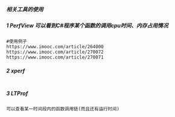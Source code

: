 ##### 相关工具的使用

##### 1 PerfView 可以看到C#程序某个函数的调用cpu时间、内存占用情况
```
#使用例子
https://www.imooc.com/article/264000 
https://www.imooc.com/article/270072
https://www.imooc.com/article/270071
```

##### 2 xperf
```
```


##### 3 LTProf 
```
可以查看某一时间段内的函数调用链(而且还有运行时间)
```

